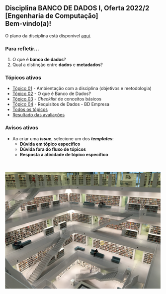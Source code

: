 ## Disciplina **BANCO DE DADOS I**, Oferta 2022/2<br>[Engenharia de Computação]<br>Bem-vindo(a)!<br> 

O plano da disciplina está disponível [aqui](./media/bd-2022-2-bec-plano.pdf).<br>

### Para refletir...

1. O que é **banco de dados**?
1. Qual a distinção entre **dados** e **metadados**?

### Tópicos ativos

- [Tópico 01](./topicos/topico-01.md) - Ambientação com a disciplina (objetivos e metodologia)
- [Tópico 02](./topicos/topico-02.md) - O que é Banco de Dados?
- [Tópico 03](./topicos/topico-03.md) - _Checklist_ de conceitos básicos
- [Tópico 04](./topicos/topico-04.md) - Requisitos de Dados - BD Empresa
- [Todos os tópicos](topicos/topicos.md)
- [Resultado das avaliações]()

### Avisos ativos

- Ao criar uma _**issue**_, selecione um dos _**templates**_:
  - **Dúvida em tópico específico**
  - **Dúvida fora do fluxo de tópicos**
  - **Resposta à atividade de tópico específico**

<br>
<br>
<img src="./media/tobias-fischer-PkbZahEG2Ng-unsplash.jpg" width="500">
